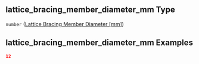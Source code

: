 ## lattice_bracing_member_diameter_mm Type

`number` ([Lattice Bracing Member Diameter \[mm\]](iea43\_wra_data_model-properties-measurement-location-measurement-location-properties-mast-properties-properties-mast-section-geometry-mast-section-geometry-properties-lattice-bracing-member-diameter-mm.md))

## lattice_bracing_member_diameter_mm Examples

```json
12
```
